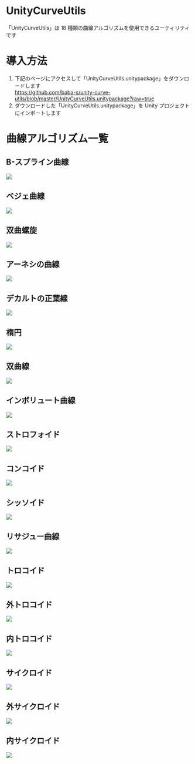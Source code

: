 # UnityCurveUtils

「UnityCurveUtils」は 18 種類の曲線アルゴリズムを使用できるユーティリティです  

# 導入方法

1. 下記のページにアクセスして「UnityCurveUtils.unitypackage」をダウンロードします  
https://github.com/baba-s/unity-curve-utils/blob/master/UnityCurveUtils.unitypackage?raw=true
2. ダウンロードした「UnityCurveUtils.unitypackage」を Unity プロジェクトにインポートします  

# 曲線アルゴリズム一覧

## B-スプライン曲線

![](https://raw.githubusercontent.com/baba-s/unity-curve-utils/master/Screenshots/01_B_SplineCurve.png)

## ベジェ曲線

![](https://raw.githubusercontent.com/baba-s/unity-curve-utils/master/Screenshots/02_BezierCurve.png)

## 双曲螺旋

![](https://raw.githubusercontent.com/baba-s/unity-curve-utils/master/Screenshots/03_HyperbolicSpiral.png)

## アーネシの曲線

![](https://raw.githubusercontent.com/baba-s/unity-curve-utils/master/Screenshots/04_WitchOfAgnesi.png)

## デカルトの正葉線

![](https://raw.githubusercontent.com/baba-s/unity-curve-utils/master/Screenshots/05_FoliumOfDescartes.png)

## 楕円

![](https://raw.githubusercontent.com/baba-s/unity-curve-utils/master/Screenshots/06_Ellipse.png)

## 双曲線

![](https://raw.githubusercontent.com/baba-s/unity-curve-utils/master/Screenshots/07_Hyperbola.png)

## インボリュート曲線

![](https://raw.githubusercontent.com/baba-s/unity-curve-utils/master/Screenshots/08_InvoluteOfCircle.png)

## ストロフォイド

![](https://raw.githubusercontent.com/baba-s/unity-curve-utils/master/Screenshots/09_Strophoid.png)

## コンコイド

![](https://raw.githubusercontent.com/baba-s/unity-curve-utils/master/Screenshots/10_Conchoid.png)

## シッソイド

![](https://raw.githubusercontent.com/baba-s/unity-curve-utils/master/Screenshots/11_Cissoid.png)

## リサジュー曲線

![](https://raw.githubusercontent.com/baba-s/unity-curve-utils/master/Screenshots/12_LissajousCurve.png)

## トロコイド

![](https://raw.githubusercontent.com/baba-s/unity-curve-utils/master/Screenshots/13_Trochoid.png)

## 外トロコイド

![](https://raw.githubusercontent.com/baba-s/unity-curve-utils/master/Screenshots/14_Epitrocoid.png)

## 内トロコイド

![](https://raw.githubusercontent.com/baba-s/unity-curve-utils/master/Screenshots/15_Hypetrocoid.png)

## サイクロイド

![](https://raw.githubusercontent.com/baba-s/unity-curve-utils/master/Screenshots/16_Cycloid.png)

## 外サイクロイド

![](https://raw.githubusercontent.com/baba-s/unity-curve-utils/master/Screenshots/17_Epicycloid.png)

## 内サイクロイド

![](https://raw.githubusercontent.com/baba-s/unity-curve-utils/master/Screenshots/18_Hypocycloid.png)
